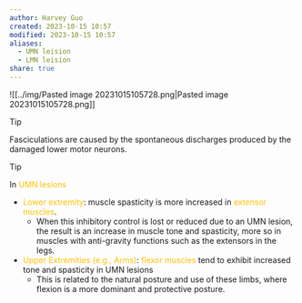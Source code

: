 ```yaml
---
author: Harvey Guo
created: 2023-10-15 10:57
modified: 2023-10-15 10:57
aliases:
  - UMN leision
  - LMN leision
share: true
---
```

![[../img/Pasted image 20231015105728.png|Pasted image 20231015105728.png]]
>[!tip] 
>Fasciculations are caused by the spontaneous discharges produced by the damaged lower motor neurons.

>[!tip] 
>In <font color="#ffc000">UMN lesions</font>
>- <font color="#ffc000">Lower extremity</font>: muscle spasticity is more increased in <font color="#ffc000">extensor muscles</font>.
>	- When this inhibitory control is lost or reduced due to an UMN lesion, the result is an increase in muscle tone and spasticity, more so in muscles with anti-gravity functions such as the extensors in the legs.
>- <font color="#ffc000">Upper Extremities (e.g., Arms)</font>: <font color="#ffc000">flexor muscles</font> tend to exhibit increased tone and spasticity in UMN lesions
>	- This is related to the natural posture and use of these limbs, where flexion is a more dominant and protective posture.